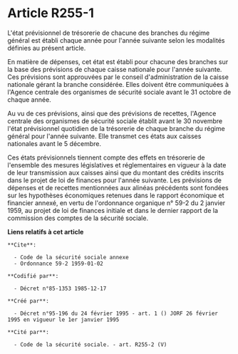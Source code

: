 # Article R255-1

L'état prévisionnel de trésorerie de chacune des branches du régime général est établi chaque année pour l'année suivante
selon les modalités définies au présent article.

En matière de dépenses, cet état est établi pour chacune des branches sur la base des prévisions de chaque caisse nationale
pour l'année suivante. Ces prévisions sont approuvées par le conseil d'administration de la caisse nationale gérant la
branche considérée. Elles doivent être communiquées à l'Agence centrale des organismes de sécurité sociale avant le 31
octobre de chaque année.

Au vu de ces prévisions, ainsi que des prévisions de recettes, l'Agence centrale des organismes de sécurité sociale établit
avant le 30 novembre l'état prévisionnel quotidien de la trésorerie de chaque branche du régime général pour l'année
suivante. Elle transmet ces états aux caisses nationales avant le 5 décembre.

Ces états prévisionnels tiennent compte des effets en trésorerie de l'ensemble des mesures législatives et réglementaires en
vigueur à la date de leur transmission aux caisses ainsi que du montant des crédits inscrits dans le projet de loi de
finances pour l'année suivante. Les prévisions de dépenses et de recettes mentionnées aux alinéas précédents sont fondées sur
les hypothèses économiques retenues dans le rapport économique et financier annexé, en vertu de l'ordonnance organique n°
59-2 du 2 janvier 1959, au projet de loi de finances initiale et dans le dernier rapport de la commission des comptes de la
sécurité sociale.

**Liens relatifs à cet article**

	**Cite**:

	  - Code de la sécurité sociale annexe
	  - Ordonnance 59-2 1959-01-02

	**Codifié par**:

	  - Décret n°85-1353 1985-12-17

	**Créé par**:

	  - Décret n°95-196 du 24 février 1995 - art. 1 () JORF 26 février 1995 en vigueur le 1er janvier 1995

	**Cité par**:

	  - Code de la sécurité sociale. - art. R255-2 (V)
